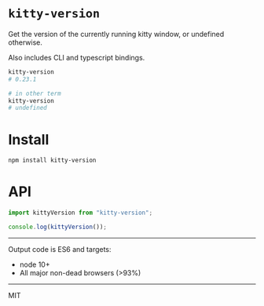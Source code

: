 # `kitty-version`

Get the version of the currently running kitty window, or undefined otherwise.

Also includes CLI and typescript bindings.

```sh
kitty-version
# 0.23.1

# in other term
kitty-version
# undefined
```

# Install

```sh
npm install kitty-version
```

# API

```js
import kittyVersion from "kitty-version";

console.log(kittyVersion());
```

---

Output code is ES6 and targets:

- node 10+
- All major non-dead browsers (>93%)

---

MIT
